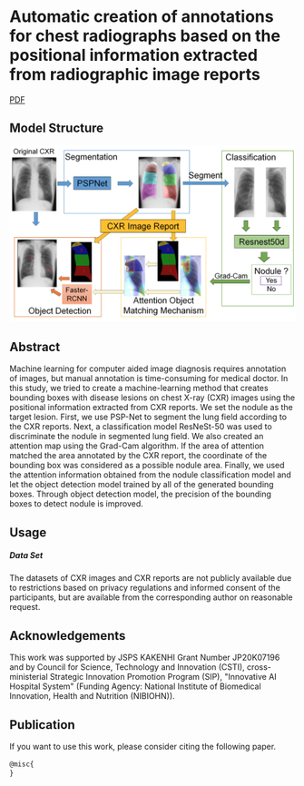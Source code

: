 # Automatic creation of annotations for chest radiographs based on the positional information extracted from radiographic image reports
[PDF]()

## Model Structure
![Structure Figure](figs/overview.png)

## Abstract
Machine learning for computer aided image diagnosis requires annotation of images, but
manual annotation is time-consuming for medical doctor. In this study, we tried to create a
machine-learning method that creates bounding boxes with disease lesions on chest X-ray
(CXR) images using the positional information extracted from CXR reports. We set the nodule
as the target lesion. First, we use PSP-Net to segment the lung field according to the CXR
reports. Next, a classification model ResNeSt-50 was used to discriminate the nodule in
segmented lung field. We also created an attention map using the Grad-Cam algorithm. If the
area of attention matched the area annotated by the CXR report, the coordinate of the bounding
box was considered as a possible nodule area. Finally, we used the attention information
obtained from the nodule classification model and let the object detection model trained by all
of the generated bounding boxes. Through object detection model, the precision of the bounding
boxes to detect nodule is improved.

## Usage

##### Data Set
The datasets of CXR images and CXR reports are not publicly available due to restrictions
based on privacy regulations and informed consent of the participants, but are available from
the corresponding author on reasonable request.

## Acknowledgements
This work was supported by JSPS KAKENHI Grant Number JP20K07196 and by Council
for Science, Technology and Innovation (CSTI), cross-ministerial Strategic Innovation
Promotion Program (SIP), "Innovative AI Hospital System" (Funding Agency: National
Institute of Biomedical Innovation, Health and Nutrition (NIBIOHN)).

## Publication
If you want to use this work, please consider citing the following paper.
```
@misc{
}
```
